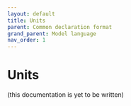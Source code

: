 ```yaml
---
layout: default
title: Units
parent: Common declaration format
grand_parent: Model language
nav_order: 1
---
```


# Units

(this documentation is yet to be written)